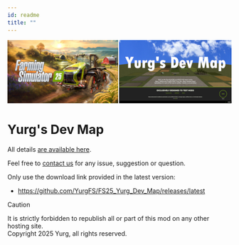 ```yaml
---
id: readme
title: ""
---
```

[![](modHeader.png)](modScreen.png)
# Yurg's Dev Map

All details [are available here](https://yurgfs.github.io/FS25_Yurg_Dev_Map/).

Feel free to [contact us](https://yurgfs.github.io/FS25_Yurg_Dev_Map/SUPPORT.html) for any issue, suggestion or question.

Only use the download link provided in the latest version:
- https://github.com/YurgFS/FS25_Yurg_Dev_Map/releases/latest

> [!CAUTION]
> It is strictly forbidden to republish all or part of this mod on any other hosting site.<br>Copyright 2025 Yurg, all rights reserved.
